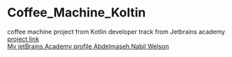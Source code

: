 # Coffee_Machine_Koltin
coffee machine project from Kotlin developer track from Jetbrains academy 
[project link](https://hyperskill.org/projects/67?track=18)
<br>[My jetBrains Academy profile Abdelmaseh Nabil Welson](https://hyperskill.org/profile/245202926)
